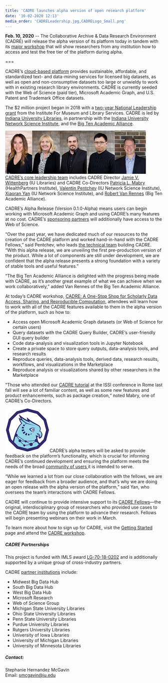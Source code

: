 ```yaml
---
title: 'CADRE launches alpha version of open research platform'
date: '10-02-2020 12:13'
media_order: 'CADRELeadership.jpg,CADRELogo_Small.png'
---
```


**Feb. 10, 2020** -- The Collaborative Archive & Data Research Environment (CADRE) will release the alpha version of its platform today in tandem with its [major workshop](https://cadre.iu.edu/news-and-events/events/cadre-workshop-iu) that will show researchers from any institution how to access and test the free tier of the platform during alpha.

===

CADRE’s [cloud-based platform](https://cadre.iu.edu/about-cadre) provides sustainable, affordable, and standardized text- and data-mining services for licensed big datasets, as well as open and non-consumptive datasets too large or unwieldy to work with in existing research library environments. CADRE is currently seeded with the Web of Science (paid tier), Microsoft Academic Graph, and U.S. Patent and Trademark Office datasets.

The $2 million project began in 2018 with a [two-year National Leadership grant](https://www.imls.gov/grants/awarded/lg-70-18-0202-18) from the Institute For Museum and Library Services. CADRE is led by[ Indiana University Libraries](https://libraries.indiana.edu/), in partnership with the [Indiana University Network Science Institute](https://iuni.iu.edu/), and the [Big Ten Academic Alliance](https://www.btaa.org/).

![A collection of headshots of the CADRE leadership team.](CADRELeadership.jpg?classes=float-right)[CADRE’s core leadership team](https://cadre.iu.edu/about-cadre/the-team) includes CADRE Director [Jamie V. Wittenberg](https://libraries.indiana.edu/jamie-wittenberg) (IU Libraries) and CADRE Co-Directors [Patricia L. Mabry](https://www.healthpartners.com/institute/about/bios/patricia-l-mabry-phd/) (HealthPartners Institute), [Valentin Pentchev](https://iuni.iu.edu/about/people/person/valentin-pentchev) (IU Network Science Institute), [Xiaoran Yan](https://iuni.iu.edu/about/people/person/xiaoran-yan) (IU Network Science Institute), and [Robert Van Rennes](https://www.btaa.org/about/staff-directory) (Big Ten Academic Alliance).

CADRE’s Alpha Release (Version 0.1.0-Alpha) means users can begin working with Microsoft Academic Graph and using CADRE’s many features at no cost. CADRE’s [sponsoring partners](https://cadre.iu.edu/work-with-us) will additionally have access to the Web of Science.

“Over the past year, we have dedicated much of our resources to the creation of the CADRE platform and worked hand-in-hand with the CADRE Fellows,” said Pentchev, who leads [the technical team](https://cadre.iu.edu/about-cadre/the-team) building CADRE. “With this alpha release, we are unveiling the first pre-production version of the product. While a lot of components are still under development, we are confident that the alpha release presents a strong foundation with a variety of stable tools and useful features.”

“The Big Ten Academic Alliance is delighted with the progress being made with CADRE, as it’s another great example of what we can achieve when we work collaboratively,” added Van Rennes of the Big Ten Academic Alliance.

At today’s CADRE workshop, [CADRE: A One-Stop Shop for Scholarly Data Access, Sharing, and Reproducible Computation](https://cadre.iu.edu/news-and-events/events/cadre-workshop-iu), attendees will learn how to work with all of the CADRE features available to them in the alpha version of the platform, such as how to:

* Access open Microsoft Academic Graph datasets (or Web of Science for certain users)
* Query datasets with the CADRE Query Builder, CADRE’s user-friendly GUI query builder
* Code data-analysis and visualization tools in Jupyter Notebook
* Create a private space to store query outputs, data-analysis tools, and research results 
* Reproduce queries, data-analysis tools, derived data, research results, workflows, and visualizations in the Marketplace
* Reproduce analysis or visualizations shared by other researchers in the Marketplace

“Those who attended our [CADRE tutorial](https://cadre.iu.edu/news-and-events/events/rome) at the ISSI conference in Rome last fall will see a lot of familiar content, as well as some new features and product enhancements, such as package creation,“ noted Mabry, one of CADRE’s Co-Directors.

![The CADRE logo: A blue owl. Illustration.](CADRELogo_Small.png?classes=float-left)CADRE’s alpha testers will be asked to provide feedback on the platform’s functionality, which is crucial for informing CADRE’s continued development and ensuring the platform meets the needs of the broad [community of users ](https://cadre.iu.edu/news-and-events/blog/community-the-first-of-five-pillars-supporting-our-mission) it is intended to serve.

“While we learned a lot from our close collaboration with the fellows, we are eager for feedback from a broader audience, and that’s why we are doing an open release with the alpha version of the platform,” said Yan, who oversees the team’s interactions with CADRE Fellows.

CADRE will continue to provide intensive support to its [CADRE Fellows](https://cadre.iu.edu/news-and-events/news/meet-cadres-first-class-of-fellows)—the original, interdisciplinary group of researchers who provided use cases to the CADRE team by using the platform to advance their research. Fellows will begin presenting webinars on their work in March.

To learn more about how to sign up for CADRE, visit the [Getting Started](https://cadre.iu.edu/about-cadre/get-started) page and attend the [CADRE workshop](https://cadre.iu.edu/news-and-events/events/cadre-workshop-iu).

##### CADRE Partnerships
This project is funded with IMLS award [LG-70-18-0202](https://www.imls.gov/grants/awarded/lg-70-18-0202-18) and is additionally supported by a unique group of cross-industry partners. 

CADRE [partner institutions](https://cadre.iu.edu/work-with-us) include: 
* Midwest Big Data Hub
* South Big Data Hub
* West Big Data Hub
* Microsoft Research
* Web of Science Group
* Michigan State University Libraries
* Ohio State University Libraries
* Penn State University Libraries
* Purdue University Libraries
* Rutgers University Libraries
* University of Iowa Libraries
* University of Michigan Libraries
* University of Minnesota Libraries

##### Contact:
Stephanie Hernandez McGavin  
Email: smcgavin@iu.edu